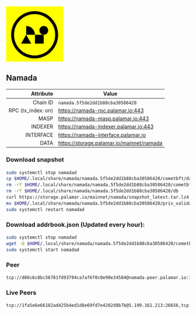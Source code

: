 ![Logo](https://raw.githubusercontent.com/Pa1amar/mainnets/refs/heads/main/namada/logo.png)
## Namada
| Attribute | Value |
|----------:|-------|
| Chain ID         | `namada.5f5de2dd1b88cba30586420` |
| RPC (tx_index: on)  | https://namada-rpc.palamar.io:443 |
| MASP  | https://namada-masp.palamar.io:443 |
| INDEXER | https://namada-indexer.palamar.io:443 |
| INTERFACE | https://namada-interface.palamar.io |
| DATA | https://storage.palamar.io/mainnet/namada |

### Download snapshot
```bash
sudo systemctl stop namadad
cp $HOME/.local/share/namada/namada.5f5de2dd1b88cba30586420/cometbft/data/priv_validator_state.json $HOME/.local/share/namada/namada.5f5de2dd1b88cba30586420/priv_validator_state.json.backup
rm -rf $HOME/.local/share/namada/namada.5f5de2dd1b88cba30586420/cometbft/data
rm -rf $HOME/.local/share/namada/namada.5f5de2dd1b88cba30586420/db
curl https://storage.palamar.io/mainnet/namada/snapshot_latest.tar.lz4 | lz4 -dc - | tar -xf - -C $HOME/.local/share/namada/namada.5f5de2dd1b88cba30586420/
mv $HOME/.local/share/namada/namada.5f5de2dd1b88cba30586420/priv_validator_state.json.backup $HOME/.local/share/namada/namada.5f5de2dd1b88cba30586420/cometbft/data/priv_validator_state.json
sudo systemctl restart namadad
```
### Download addrbook.json (Updated every hour):
```bash
sudo systemctl stop namadad
wget -O $HOME/.local/share/namada/namada.5f5de2dd1b88cba30586420/cometbft/config/addrbook.json https://storage.palamar.io/mainnet/namada/addrbook.json
sudo systemctl start namadad
```
### Peer
```bash
tcp://d86c6c8bc56781fd93794ca7af6f0c0e90e34584@namada-peer.palamar.io:16656
```














































































































































































































































































































































































































































































































































































































































































































































































































































































































































































































































































































































































































































































































































































































































































































































### Live Peers
```
tcp://1fa5e6e66182ad425b4ed1d8e69fd7e4202d8b7b@5.199.161.213:26656,tcp://219c4c2475048dbaa9e01d20ebd82b913958b4d8@72.46.84.33:16656,tcp://511d1720a42243adffc4b074a656783fc4588dde@65.108.13.212:26656,tcp://478de66fe39df43a60f5850e5b99da4edd14de85@212.51.129.72:26706,tcp://d1af9c40e76a390dfb4df8d4eede6bc6269fcdab@212.83.33.148:26601,tcp://6b469eb00f21d6ebe344c951f599e2012f70d4e9@5.194.81.121:19904,tcp://74184876d3b02a7d622f177779a416aa66964bdd@51.91.105.170:26656,tcp://f777450cf546a8a58574f76fd4c1f773ac0ad451@144.76.30.134:26656,tcp://1f43b35a477eb957ad968d54c00f85ebb82fcb08@65.109.78.7:20056,tcp://eded4153ce8a1e0b4b20dfaa7af78effab135c5d@38.242.214.36:26656,tcp://96f7945f9470faacce66888d798bf1f131913b6c@62.210.95.44:26656,tcp://3879583b9c6b1ac29d38fefb5a14815dd79282d6@192.241.140.10:38656,tcp://5c479b8d9969bb901897ebed40fc197d507f007c@144.91.119.1:26656,tcp://7d70425b03d90f7c0de35e429fae1b9849b72098@149.202.88.223:26656,tcp://53b91a7a3929ced6d61c8ec3ca85502803a1f3e3@167.235.35.48:26656,tcp://68ede0c21b03bfeb3ace802eaafbdd2b55d5c215@161.35.198.105:38656,tcp://c4deb6863d50bcdd9d20b02303d010090908d6d2@192.64.82.62:26656
```
